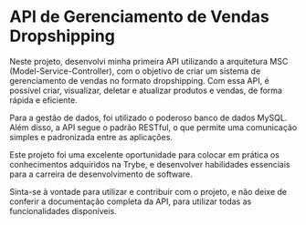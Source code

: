 # API de Gerenciamento de Vendas Dropshipping

Neste projeto, desenvolvi minha primeira API utilizando a arquitetura MSC (Model-Service-Controller), com o objetivo de criar um sistema de gerenciamento de vendas no formato dropshipping. Com essa API, é possível criar, visualizar, deletar e atualizar produtos e vendas, de forma rápida e eficiente.

Para a gestão de dados, foi utilizado o poderoso banco de dados MySQL. Além disso, a API segue o padrão RESTful, o que permite uma comunicação simples e padronizada entre as aplicações.

Este projeto foi uma excelente oportunidade para colocar em prática os conhecimentos adquiridos na Trybe, e desenvolver habilidades essenciais para a carreira de desenvolvimento de software.

Sinta-se à vontade para utilizar e contribuir com o projeto, e não deixe de conferir a documentação completa da API, para utilizar todas as funcionalidades disponíveis.
